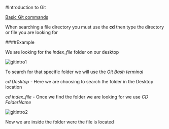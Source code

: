 #Introduction to Git

[Basic Git commands](https://github.com/JonathanMoreno14/RubyonRails-CommandLine-Syntax/blob/master/RubyonRails-Topics/Git-Basic-Commands.md)


When searching a file directory you must use the **cd** then type the directory or file you are looking for

####Example

We are looking for the *index_file* folder on our desktop

![gitintro1](https://cloud.githubusercontent.com/assets/11635523/15301804/41e4e152-1b75-11e6-9a78-ccfdd4b9fb02.PNG)

To search for that specific folder we will use the *Git Bash terminal*

*cd Desktop*  - Here we are choosing to search the folder in the Desktop location

*cd index_file* - Once we find the folder we are looking for we use *CD FolderName* 

![gitintro2](https://cloud.githubusercontent.com/assets/11635523/15301945/db1f6298-1b75-11e6-8ff6-3b464009efd6.PNG)

Now we are inside the folder were the file is located
